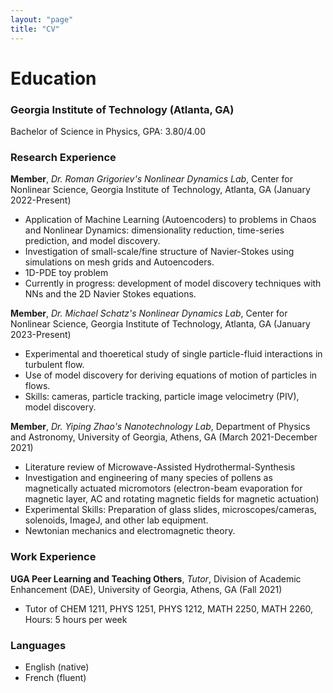 ```yaml
---
layout: "page"
title: "CV"
---
```


# Education

### Georgia Institute of Technology (Atlanta, GA)
Bachelor of Science in Physics, GPA: 3.80/4.00

### Research Experience

**Member**, *Dr. Roman Grigoriev's Nonlinear Dynamics Lab*, Center for Nonlinear Science, Georgia Institute of Technology, Atlanta, GA (January 2022-Present)

- Application of Machine Learning (Autoencoders) to problems in Chaos and Nonlinear Dynamics: dimensionality reduction, time-series prediction, and model discovery.
- Investigation of small-scale/fine structure of Navier-Stokes using simulations on mesh grids and Autoencoders.
- 1D-PDE toy problem
- Currently in progress: development of model discovery techniques with NNs and the 2D Navier Stokes equations.

**Member**, *Dr. Michael Schatz's Nonlinear Dynamics Lab*, Center for Nonlinear Science, Georgia Institute of Technology, Atlanta, GA (January 2023-Present)
- Experimental and thoeretical study of single particle-fluid interactions in turbulent flow.
- Use of model discovery for deriving equations of motion of particles in flows.
- Skills: cameras, particle tracking, particle image velocimetry (PIV), model discovery.


**Member**, *Dr. Yiping Zhao's Nanotechnology Lab*, Department of Physics and Astronomy, University of Georgia, Athens,
GA (March 2021-December 2021)
- Literature review of Microwave-Assisted Hydrothermal-Synthesis
- Investigation and engineering of many species of pollens as magnetically actuated micromotors (electron-beam evaporation for magnetic layer, AC and rotating magnetic fields for magnetic actuation)
- Experimental Skills: Preparation of glass slides, microscopes/cameras, solenoids, ImageJ, and other lab equipment.
- Newtonian mechanics and electromagnetic theory.

### Work Experience

**UGA Peer Learning and Teaching Others**, *Tutor*, Division of Academic Enhancement (DAE), University of Georgia, Athens, GA (Fall 2021)
- Tutor of CHEM 1211, PHYS 1251, PHYS 1212, MATH 2250, MATH 2260, Hours: 5 hours per week

### Languages
- English (native)
- French (fluent)
